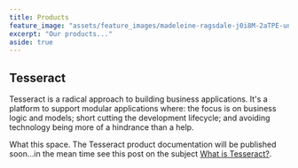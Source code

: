 ```yaml
---
title: Products
feature_image: "assets/feature_images/madeleine-ragsdale-j0i8M-2aTPE-unsplash.jpg"
excerpt: "Our products..."
aside: true
---
```


## Tesseract

Tesseract is a radical approach to building business applications. It's a platform to support modular applications where: the focus is on business logic and models; short cutting the development lifecycle; and avoiding technology being more of a hindrance than a help.

What this space. The Tesseract product documentation will be published soon...in the mean time see this post on the subject [What is Tesseract?](/2020/04/20/what-is-tesseract/).

